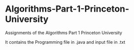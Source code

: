 # Algorithms-Part-1-Princeton-University
Assignments of the Algorithms Part 1 Princeton University

It contains the Programming file in .java and input file in .txt

